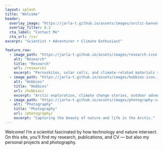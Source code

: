 ```yaml
---
layout: splash
title: "Welcome"
header:
  overlay_image: "https://jarla-t.github.io/assets/images/arctic-banner.jpg"
  overlay_filter: 0.2
  cta_label: "Contact Me"
  cta_url: /cv/
excerpt: "Scientist • Adventurer • Climate Enthusiast"

feature_row:
  - image_path: "https://jarla-t.github.io/assets/images/research-icon.png"
    alt: "Research"
    title: "Research"
    url: /research/
    excerpt: "Perovskites, solar cells, and climate-related materials science."
  - image_path: "https://jarla-t.github.io/assets/images/hobbies-icon.jpg"
    alt: "Hobbies"
    title: "Hobbies"
    url: /hobbies/
    excerpt: "Arctic exploration, climate change stories, outdoor adventures."
  - image_path: "https://jarla-t.github.io/assets/images/photography-icon.jpg"
    alt: "Photography"
    title: "Photography"
    url: /photography/
    excerpt: "Capturing the beauty of nature and life in the Arctic."
---
```



Welcome! I’m a scientist fascinated by how technology and nature intersect.  
On this site, you’ll find my research, publications, and CV — but also my personal projects and photography.

